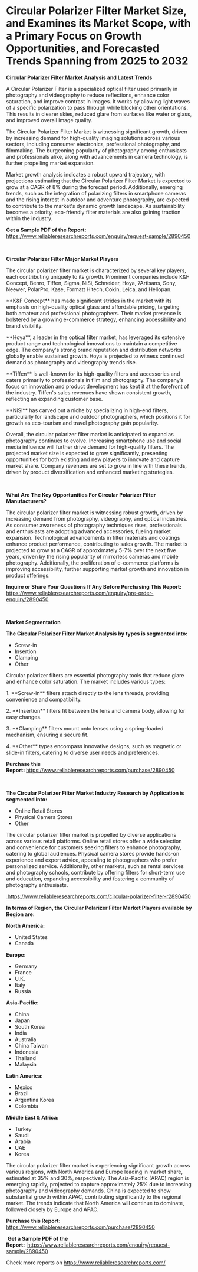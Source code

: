 <p><h1>Circular Polarizer Filter Market Size, and Examines its Market Scope, with a Primary Focus on Growth Opportunities, and Forecasted Trends Spanning from 2025 to 2032</h1></p><p><strong>Circular Polarizer Filter Market Analysis and Latest Trends</strong></p>
<p><p>A Circular Polarizer Filter is a specialized optical filter used primarily in photography and videography to reduce reflections, enhance color saturation, and improve contrast in images. It works by allowing light waves of a specific polarization to pass through while blocking other orientations. This results in clearer skies, reduced glare from surfaces like water or glass, and improved overall image quality.</p><p>The Circular Polarizer Filter Market is witnessing significant growth, driven by increasing demand for high-quality imaging solutions across various sectors, including consumer electronics, professional photography, and filmmaking. The burgeoning popularity of photography among enthusiasts and professionals alike, along with advancements in camera technology, is further propelling market expansion. </p><p>Market growth analysis indicates a robust upward trajectory, with projections estimating that the Circular Polarizer Filter Market is expected to grow at a CAGR of 8% during the forecast period. Additionally, emerging trends, such as the integration of polarizing filters in smartphone cameras and the rising interest in outdoor and adventure photography, are expected to contribute to the market's dynamic growth landscape. As sustainability becomes a priority, eco-friendly filter materials are also gaining traction within the industry.</p></p>
<p><strong>Get a Sample PDF of the Report:&nbsp;</strong> <a href="https://www.reliableresearchreports.com/enquiry/request-sample/2890450?utm_campaign=3284&utm_medium=2&utm_source=Github&utm_content=ia&utm_term=14032025&utm_id=circular-polarizer-filter">https://www.reliableresearchreports.com/enquiry/request-sample/2890450</a></p>
<p>&nbsp;</p>
<p><strong>Circular Polarizer Filter Major Market Players</strong></p>
<p><p>The circular polarizer filter market is characterized by several key players, each contributing uniquely to its growth. Prominent companies include K&F Concept, Benro, Tiffen, Sigma, NiSi, Schneider, Hoya, 7Artisans, Sony, Neewer, PolarPro, Kase, Formatt Hitech, Cokin, Leica, and Heliopan.</p><p>**K&F Concept** has made significant strides in the market with its emphasis on high-quality optical glass and affordable pricing, targeting both amateur and professional photographers. Their market presence is bolstered by a growing e-commerce strategy, enhancing accessibility and brand visibility.</p><p>**Hoya**, a leader in the optical filter market, has leveraged its extensive product range and technological innovations to maintain a competitive edge. The company's strong brand reputation and distribution networks globally enable sustained growth. Hoya is projected to witness continued demand as photography and videography trends rise.</p><p>**Tiffen** is well-known for its high-quality filters and accessories and caters primarily to professionals in film and photography. The company’s focus on innovation and product development has kept it at the forefront of the industry. Tiffen's sales revenues have shown consistent growth, reflecting an expanding customer base.</p><p>**NiSi** has carved out a niche by specializing in high-end filters, particularly for landscape and outdoor photographers, which positions it for growth as eco-tourism and travel photography gain popularity.</p><p>Overall, the circular polarizer filter market is anticipated to expand as photography continues to evolve. Increasing smartphone use and social media influence will further drive demand for high-quality filters. The projected market size is expected to grow significantly, presenting opportunities for both existing and new players to innovate and capture market share. Company revenues are set to grow in line with these trends, driven by product diversification and enhanced marketing strategies.</p></p>
<p>&nbsp;</p>
<p><strong>What Are The Key Opportunities For Circular Polarizer Filter Manufacturers?</strong></p>
<p><p>The circular polarizer filter market is witnessing robust growth, driven by increasing demand from photography, videography, and optical industries. As consumer awareness of photography techniques rises, professionals and enthusiasts are adopting advanced accessories, fueling market expansion. Technological advancements in filter materials and coatings enhance product performance, contributing to sales growth. The market is projected to grow at a CAGR of approximately 5-7% over the next five years, driven by the rising popularity of mirrorless cameras and mobile photography. Additionally, the proliferation of e-commerce platforms is improving accessibility, further supporting market growth and innovation in product offerings.</p></p>
<p><strong>Inquire or Share Your Questions If Any Before Purchasing This Report:</strong> <a href="https://www.reliableresearchreports.com/enquiry/pre-order-enquiry/2890450?utm_campaign=3284&utm_medium=2&utm_source=Github&utm_content=ia&utm_term=14032025&utm_id=circular-polarizer-filter">https://www.reliableresearchreports.com/enquiry/pre-order-enquiry/2890450</a></p>
<p>&nbsp;</p>
<p><strong>Market Segmentation</strong></p>
<p><strong>The Circular Polarizer Filter Market Analysis by types is segmented into:</strong></p>
<p><ul><li>Screw-in</li><li>Insertion</li><li>Clamping</li><li>Other</li></ul></p>
<p><p>Circular polarizer filters are essential photography tools that reduce glare and enhance color saturation. The market includes various types: </p><p>1. **Screw-in** filters attach directly to the lens threads, providing convenience and compatibility.</p><p>2. **Insertion** filters fit between the lens and camera body, allowing for easy changes.</p><p>3. **Clamping** filters mount onto lenses using a spring-loaded mechanism, ensuring a secure fit.</p><p>4. **Other** types encompass innovative designs, such as magnetic or slide-in filters, catering to diverse user needs and preferences.</p></p>
<p><strong>Purchase this Report:&nbsp;</strong><a href="https://www.reliableresearchreports.com/purchase/2890450?utm_campaign=3284&utm_medium=2&utm_source=Github&utm_content=ia&utm_term=14032025&utm_id=circular-polarizer-filter">https://www.reliableresearchreports.com/purchase/2890450</a></p>
<p>&nbsp;</p>
<p><strong>The Circular Polarizer Filter Market Industry Research by Application is segmented into:</strong></p>
<p><ul><li>Online Retail Stores</li><li>Physical Camera Stores</li><li>Other</li></ul></p>
<p><p>The circular polarizer filter market is propelled by diverse applications across various retail platforms. Online retail stores offer a wide selection and convenience for customers seeking filters to enhance photography, catering to global audiences. Physical camera stores provide hands-on experience and expert advice, appealing to photographers who prefer personalized service. Additionally, other markets, such as rental services and photography schools, contribute by offering filters for short-term use and education, expanding accessibility and fostering a community of photography enthusiasts.</p></p>
<p><a href="https://www.reliableresearchreports.com/circular-polarizer-filter-r2890450?utm_campaign=3284&utm_medium=2&utm_source=Github&utm_content=ia&utm_term=14032025&utm_id=circular-polarizer-filter">&nbsp;https://www.reliableresearchreports.com/circular-polarizer-filter-r2890450</a></p>
<p><strong>In terms of Region, the Circular Polarizer Filter Market Players available by Region are:</strong></p>
<p>
    <p> <strong> North America: </strong>
        <ul>
            <li>United States</li>
            <li>Canada</li>
        </ul>
        </p> 
    <p> <strong> Europe: </strong>
        <ul>
            <li>Germany</li>
            <li>France</li>
            <li>U.K.</li>
            <li>Italy</li>
            <li>Russia</li>
        </ul>
        </p> 
    <p> <strong> Asia-Pacific: </strong>
        <ul>
            <li>China</li>
            <li>Japan</li>
            <li>South Korea</li>
            <li>India</li>
            <li>Australia</li>
            <li>China Taiwan</li>
            <li>Indonesia</li>
            <li>Thailand</li>
            <li>Malaysia</li>
        </ul>
        </p> 
    <p> <strong> Latin America: </strong>
        <ul>
            <li>Mexico</li>
            <li>Brazil</li>
            <li>Argentina Korea</li>
            <li>Colombia</li>
        </ul>
        </p> 
    <p> <strong> Middle East & Africa: </strong>
        <ul>
            <li>Turkey</li>
            <li>Saudi</li>
            <li>Arabia</li>
            <li>UAE</li>
            <li>Korea</li>
        </ul>
    </p>
    </p>
<p><p>The circular polarizer filter market is experiencing significant growth across various regions, with North America and Europe leading in market share, estimated at 35% and 30%, respectively. The Asia-Pacific (APAC) region is emerging rapidly, projected to capture approximately 25% due to increasing photography and videography demands. China is expected to show substantial growth within APAC, contributing significantly to the regional market. The trends indicate that North America will continue to dominate, followed closely by Europe and APAC.</p></p>
<p><strong>Purchase this Report: </strong><a href="https://www.reliableresearchreports.com/purchase/2890450?utm_campaign=3284&utm_medium=2&utm_source=Github&utm_content=ia&utm_term=14032025&utm_id=circular-polarizer-filter">https://www.reliableresearchreports.com/purchase/2890450</a></p>
<p>&nbsp;<strong>Get a Sample PDF of the Report:&nbsp;&nbsp;</strong><a href="https://www.reliableresearchreports.com/enquiry/request-sample/2890450?utm_campaign=3284&utm_medium=2&utm_source=Github&utm_content=ia&utm_term=14032025&utm_id=circular-polarizer-filter">https://www.reliableresearchreports.com/enquiry/request-sample/2890450</a></p>
<p><strong></strong></p>
<p>Check more reports on <a href="https://www.reliableresearchreports.com/?utm_campaign=3284&utm_medium=2&utm_source=Github&utm_content=ia&utm_term=14032025&utm_id=circular-polarizer-filter">https://www.reliableresearchreports.com/</a></p>